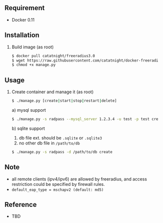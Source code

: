 ## Requirement
+ Docker 0.11

## Installation
1. Build image (as root)

	```bash
	$ docker pull catatnight/freeradius3.0
	$ wget https://raw.githubusercontent.com/catatnight/docker-freeradius/master/v3/manage.py
	$ chmod +x manage.py
	```

## Usage
1. Create container and manage it (as root)

	```bash
	$ ./manage.py [create|start|stop|restart|delete]
	```
	a) mysql support

	```bash
	$ ./manage.py -s radpass --mysql_server 1.2.3.4 -u test -p test create
	```
	b) sqlite support
	  1. db file ext. should be `.sqlite` or `.sqlite3`
	  2. no other db file in `/path/to/db`

	```bash
	$ ./manage.py -s radpass -d /path/to/db create
	```

## Note
+ all remote clients (ipv4/ipv6) are allowed by freeradius, and access restriction could be specified by firewall rules.
+ ```default_eap_type = mschapv2 (default: md5)```

## Reference
+ TBD


